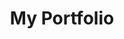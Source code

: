 ---
id: 1
title: "My Portfolio"
description: "My current portfolio built using Gridsome, Markdown, and GraphQL. Free to use and hosted on Netlify!"
stack:
- name: "Gridsome"
- name: "GraphQL"
- name: "SCSS"
links:
- link: "https://github.com/BilendM/portfolio"
  image: "../../assets/images/github_outline.svg"
---